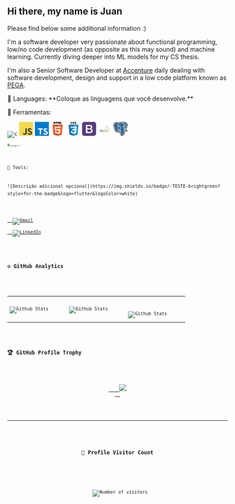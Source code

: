 ## Hi there, my name is Juan
Please find below some additional information :)

<p align="left"> 
  I'm a software developer very passionate about functional programming, low/no code development (as opposite as this may sound) and machine learning. Currently diving deeper into ML models for my CS thesis.
</p>

<p align="left">I'm also a Senior Software Developer at <a href="www.accenture.com">Accenture</a> daily dealing with software development, design and support in a low code platform known as <a href="www.pega.com">PEGA</a>.

<p align="left">
  🦄 Languages: **Coloque as linguagens que você desenvolve.**
</p>

<p align="left">💼 Ferramentas:</p>
<code><img height="32" src="https://cdn.iconscout.com/icon/free/png-512/c-programming-569564.png" alt="c"/></code>
<code><img height="32" src="https://raw.githubusercontent.com/github/explore/80688e429a7d4ef2fca1e82350fe8e3517d3494d/topics/javascript/javascript.png" alt="Javascript"/></code>
<code><img height="32" src="https://raw.githubusercontent.com/github/explore/80688e429a7d4ef2fca1e82350fe8e3517d3494d/topics/typescript/typescript.png" alt="Typescript"/></code>
<code><img height="32" src="https://raw.githubusercontent.com/github/explore/80688e429a7d4ef2fca1e82350fe8e3517d3494d/topics/html/html.png" alt="HTML5"/></code>
<code><img height="32" src="https://raw.githubusercontent.com/github/explore/80688e429a7d4ef2fca1e82350fe8e3517d3494d/topics/css/css.png" alt="CSS"/></code>
<code><img height="32" src="https://raw.githubusercontent.com/github/explore/80688e429a7d4ef2fca1e82350fe8e3517d3494d/topics/bootstrap/bootstrap.png" alt="Bootstrap"/></code>
<code><img height="32" src="https://raw.githubusercontent.com/github/explore/80688e429a7d4ef2fca1e82350fe8e3517d3494d/topics/mysql/mysql.png" alt="MySQL"/></code>
<code><img height="32" src="https://raw.githubusercontent.com/github/explore/80688e429a7d4ef2fca1e82350fe8e3517d3494d/topics/postgresql/postgresql.png" alt="PostegreSQL"/><code>
<code><img height="32" src="https://raw.githubusercontent.com/github/explore/80688e429a7d4ef2fca1e82350fe8e3517d3494d/topics/mongodb/mongodb.png" alt="MongoDB"/></code>

<p align="left">💼 Tools:</p>
![Descrição adicional opcional](https://img.shields.io/badge/-TESTE-brightgreen?style=for-the-badge&logo=flutter&logoColor=white)&nbsp;

<p align="left">
  <a href="mailto:juanocarvalho@gmail.com" title="Gmail">
  <img src="https://img.shields.io/badge/-Gmail-FF0000?style=flat-square&labelColor=FF0000&logo=gmail&logoColor=white&link=mailto:juanocarvalho@gmail.com" alt="Gmail"/></a>
  <a href="linkedin.com/in/juanocarvalho" title="LinkedIn">
  <img src="https://img.shields.io/badge/-Linkedin-0e76a8?style=flat-square&logo=Linkedin&logoColor=white&link=linkedin.com/in/juanocarvalho" alt="LinkedIn"/></a>
</p>

### ⚙️ GitHub Analytics
<table>
  <tr>
    <td>
      <img
        align="left"
        src="https://github-readme-stats.vercel.app/api?username=juanocv&theme=dark&hide_border=false&include_all_commits=true"
        alt="Github Stats"
      />
    </td>
    <td>
      <img
        align="left"
        src="https://github-readme-stats.vercel.app/api/top-langs/?username=juanocv&theme=dark&hide_border=false&include_all_commits=true&count_private=true&layout=compact"
        alt="Github Stats"
      />
    </td>
    <td>
      <br />
      <img
        align="left"
        src="https://github-readme-streak-stats.herokuapp.com/?user=juanocv&theme=dark&hide_border=false"
        alt="Github Stats"
      />
    </td>
  </tr>
</table>

### 🏆 GitHub Profile Trophy

<p align="center">
  <a
    href="https://github.com/ryo-ma/github-profile-trophy"
    title="Trophy Repository"
  >
    <img
      width="800"
      src="https://github-profile-trophy.vercel.app/?username=juanocv&column=8&theme=darkhub&no-frame=true&no-bg=true"
    />
  </a>
</p>

---

<div align="center">
  <h3><b>📍 Profile Visitor Count</b></h3>
</div>

<p align="center">
  <img
    src="https://profile-counter.glitch.me/juanocv/count.svg"
    alt="Number of visitors"
  />
</p>
